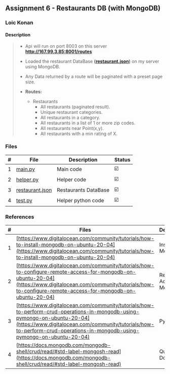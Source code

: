## Assignment 6 -  Restaurants DB (with MongoDB)

### Loic Konan

#### Description

> - Api will run on port 8003 on this server **<http://167.99.3.85:8001/routes>**
> - Loaded the restaurant DataBase **([restaurant.json](restaurant.json))** on my server using MongoDB.
> - Any Data returned by a route will be paginated with a preset page size.
>
> - **Routes:**
>   - Restaurants
>     - All restaurants (paginated result).
>     - Unique restaurant categories.
>     - All restaurants in a category.
>     - All restaurants in a list of 1 or more zip codes.
>     - All restaurants near Point(x,y).
>     - All restaurants with a min rating of X.
>

### Files

|   #   | File                               | Description          | Status                  |
| :---: | ---------------------------------- | -------------------- | ----------------------- |
|   1   | [main.py](main.py)                 | Main code            | :ballot_box_with_check: |
|   2   | [helper.py](helper.py)             | Helper code          | :ballot_box_with_check: |
|   3   | [restaurant.json](restaurant.json) | Restaurants DataBase | :ballot_box_with_check: |
|   4   | [test.py](test.py)                 | Helper python code   | :ballot_box_with_check: |

### References

|   #   | Files                                                                                                                                                                                                                                                | Description               | Status                  |
| :---: | ---------------------------------------------------------------------------------------------------------------------------------------------------------------------------------------------------------------------------------------------------- | ------------------------- | ----------------------- |
|   1   | [https://www.digitalocean.com/community/tutorials/how-to-install-mongodb-on-ubuntu-20-04](https://www.digitalocean.com/community/tutorials/how-to-install-mongodb-on-ubuntu-20-04)                                                                   | Install MongoDB           | :ballot_box_with_check: |
|   2   | [https://www.digitalocean.com/community/tutorials/how-to-configure-remote-access-for-mongodb-on-ubuntu-20-04](https://www.digitalocean.com/community/tutorials/how-to-configure-remote-access-for-mongodb-on-ubuntu-20-04)                           | Remote Access for MongoDB | :ballot_box_with_check: |
|   3   | [https://www.digitalocean.com/community/tutorials/how-to-perform-crud-operations-in-mongodb-using-pymongo-on-ubuntu-20-04](https://www.digitalocean.com/community/tutorials/how-to-perform-crud-operations-in-mongodb-using-pymongo-on-ubuntu-20-04) | Py Mongo                  | :ballot_box_with_check: |
|   4   | [https://docs.mongodb.com/mongodb-shell/crud/read/#std-label-mongosh-read](https://docs.mongodb.com/mongodb-shell/crud/read/#std-label-mongosh-read)                                                                                                 | Query Documents           | :ballot_box_with_check: |
